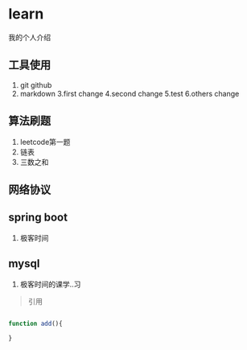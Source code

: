# learn
我的个人介绍


## 工具使用
1. git  github
2. markdown
3.first change
4.second change
5.test
6.others change

## 算法刷题
1. leetcode第一题
2. 链表
3. 三数之和


## 网络协议

## spring boot
1. 极客时间

## mysql
1. 极客时间的课学..习


> 引用

```js

function add(){
  
}
```

